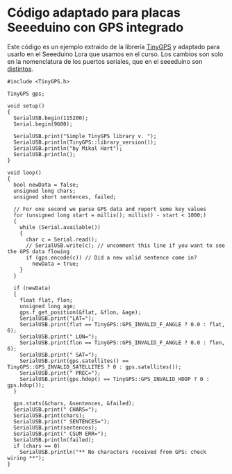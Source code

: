 # Código adaptado para placas Seeeduino con GPS integrado

Este código es un ejemplo extraido de la librería [TinyGPS](https://github.com/mikalhart/TinyGPS "Descargar TinyGPS") y adaptado para usarlo en el Seeeduino Lora que usamos en el curso. Los cambios son solo en la nomenclatura de los puertos seriales, que en el seeeduino son [distintos](https://github.com/manglez/taller-arduino-lora-scrum/blob/master/coop/diferencias_arduino_seeeduino.md "Diferencias entre Arduino y Seeeduino").

```
#include <TinyGPS.h>

TinyGPS gps;

void setup()
{
  SerialUSB.begin(115200);
  Serial.begin(9600);
  
  SerialUSB.print("Simple TinyGPS library v. ");
  SerialUSB.println(TinyGPS::library_version());
  SerialUSB.println("by Mikal Hart");
  SerialUSB.println();
}

void loop()
{
  bool newData = false;
  unsigned long chars;
  unsigned short sentences, failed;

  // For one second we parse GPS data and report some key values
  for (unsigned long start = millis(); millis() - start < 1000;)
  {
    while (Serial.available())
    {
      char c = Serial.read();
      // SerialUSB.write(c); // uncomment this line if you want to see the GPS data flowing
      if (gps.encode(c)) // Did a new valid sentence come in?
        newData = true;
    }
  }

  if (newData)
  {
    float flat, flon;
    unsigned long age;
    gps.f_get_position(&flat, &flon, &age);
    SerialUSB.print("LAT=");
    SerialUSB.print(flat == TinyGPS::GPS_INVALID_F_ANGLE ? 0.0 : flat, 6);
    SerialUSB.print(" LON=");
    SerialUSB.print(flon == TinyGPS::GPS_INVALID_F_ANGLE ? 0.0 : flon, 6);
    SerialUSB.print(" SAT=");
    SerialUSB.print(gps.satellites() == TinyGPS::GPS_INVALID_SATELLITES ? 0 : gps.satellites());
    SerialUSB.print(" PREC=");
    SerialUSB.print(gps.hdop() == TinyGPS::GPS_INVALID_HDOP ? 0 : gps.hdop());
  }
  
  gps.stats(&chars, &sentences, &failed);
  SerialUSB.print(" CHARS=");
  SerialUSB.print(chars);
  SerialUSB.print(" SENTENCES=");
  SerialUSB.print(sentences);
  SerialUSB.print(" CSUM ERR=");
  SerialUSB.println(failed);
  if (chars == 0)
    SerialUSB.println("** No characters received from GPS: check wiring **");
}
```
